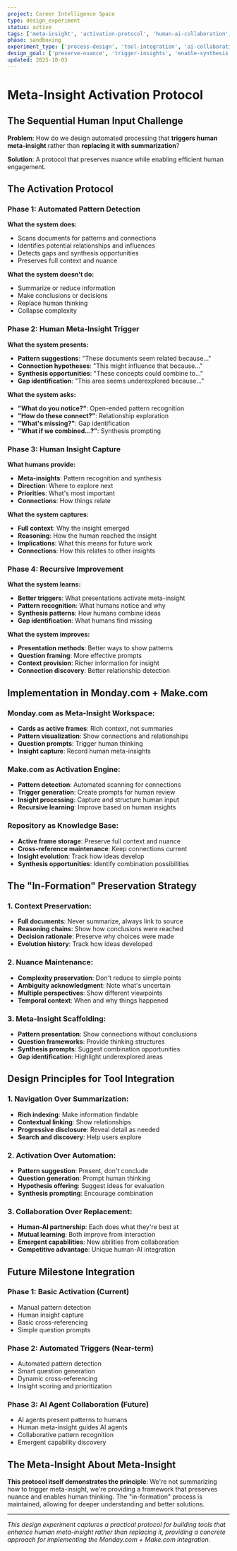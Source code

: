 ```yaml
---
project: Career Intelligence Space
type: design_experiment
status: active
tags: ['meta-insight', 'activation-protocol', 'human-ai-collaboration', 'summarization-alternative']
phase: sandboxing
experiment_type: ['process-design', 'tool-integration', 'ai-collaboration']
design_goal: ['preserve-nuance', 'trigger-insights', 'enable-synthesis']
updated: 2025-10-03
---
```


# Meta-Insight Activation Protocol

## The Sequential Human Input Challenge

**Problem**: How do we design automated processing that **triggers human meta-insight** rather than **replacing it with summarization**?

**Solution**: A protocol that preserves nuance while enabling efficient human engagement.

## The Activation Protocol

### **Phase 1: Automated Pattern Detection**
**What the system does:**
- Scans documents for patterns and connections
- Identifies potential relationships and influences
- Detects gaps and synthesis opportunities
- Preserves full context and nuance

**What the system doesn't do:**
- Summarize or reduce information
- Make conclusions or decisions
- Replace human thinking
- Collapse complexity

### **Phase 2: Human Meta-Insight Trigger**
**What the system presents:**
- **Pattern suggestions**: "These documents seem related because..."
- **Connection hypotheses**: "This might influence that because..."
- **Synthesis opportunities**: "These concepts could combine to..."
- **Gap identification**: "This area seems underexplored because..."

**What the system asks:**
- **"What do you notice?"**: Open-ended pattern recognition
- **"How do these connect?"**: Relationship exploration
- **"What's missing?"**: Gap identification
- **"What if we combined...?"**: Synthesis prompting

### **Phase 3: Human Insight Capture**
**What humans provide:**
- **Meta-insights**: Pattern recognition and synthesis
- **Direction**: Where to explore next
- **Priorities**: What's most important
- **Connections**: How things relate

**What the system captures:**
- **Full context**: Why the insight emerged
- **Reasoning**: How the human reached the insight
- **Implications**: What this means for future work
- **Connections**: How this relates to other insights

### **Phase 4: Recursive Improvement**
**What the system learns:**
- **Better triggers**: What presentations activate meta-insight
- **Pattern recognition**: What humans notice and why
- **Synthesis patterns**: How humans combine ideas
- **Gap identification**: What humans find missing

**What the system improves:**
- **Presentation methods**: Better ways to show patterns
- **Question framing**: More effective prompts
- **Context provision**: Richer information for insight
- **Connection discovery**: Better relationship detection

## Implementation in Monday.com + Make.com

### **Monday.com as Meta-Insight Workspace:**
- **Cards as active frames**: Rich context, not summaries
- **Pattern visualization**: Show connections and relationships
- **Question prompts**: Trigger human thinking
- **Insight capture**: Record human meta-insights

### **Make.com as Activation Engine:**
- **Pattern detection**: Automated scanning for connections
- **Trigger generation**: Create prompts for human review
- **Insight processing**: Capture and structure human input
- **Recursive learning**: Improve based on human insights

### **Repository as Knowledge Base:**
- **Active frame storage**: Preserve full context and nuance
- **Cross-reference maintenance**: Keep connections current
- **Insight evolution**: Track how ideas develop
- **Synthesis opportunities**: Identify combination possibilities

## The "In-Formation" Preservation Strategy

### **1. Context Preservation:**
- **Full documents**: Never summarize, always link to source
- **Reasoning chains**: Show how conclusions were reached
- **Decision rationale**: Preserve why choices were made
- **Evolution history**: Track how ideas developed

### **2. Nuance Maintenance:**
- **Complexity preservation**: Don't reduce to simple points
- **Ambiguity acknowledgment**: Note what's uncertain
- **Multiple perspectives**: Show different viewpoints
- **Temporal context**: When and why things happened

### **3. Meta-Insight Scaffolding:**
- **Pattern presentation**: Show connections without conclusions
- **Question frameworks**: Provide thinking structures
- **Synthesis prompts**: Suggest combination opportunities
- **Gap identification**: Highlight underexplored areas

## Design Principles for Tool Integration

### **1. Navigation Over Summarization:**
- **Rich indexing**: Make information findable
- **Contextual linking**: Show relationships
- **Progressive disclosure**: Reveal detail as needed
- **Search and discovery**: Help users explore

### **2. Activation Over Automation:**
- **Pattern suggestion**: Present, don't conclude
- **Question generation**: Prompt human thinking
- **Hypothesis offering**: Suggest ideas for evaluation
- **Synthesis prompting**: Encourage combination

### **3. Collaboration Over Replacement:**
- **Human-AI partnership**: Each does what they're best at
- **Mutual learning**: Both improve from interaction
- **Emergent capabilities**: New abilities from collaboration
- **Competitive advantage**: Unique human-AI integration

## Future Milestone Integration

### **Phase 1: Basic Activation (Current)**
- Manual pattern detection
- Human insight capture
- Basic cross-referencing
- Simple question prompts

### **Phase 2: Automated Triggers (Near-term)**
- Automated pattern detection
- Smart question generation
- Dynamic cross-referencing
- Insight scoring and prioritization

### **Phase 3: AI Agent Collaboration (Future)**
- AI agents present patterns to humans
- Human meta-insight guides AI agents
- Collaborative pattern recognition
- Emergent capability discovery

## The Meta-Insight About Meta-Insight

**This protocol itself demonstrates the principle**: We're not summarizing how to trigger meta-insight, we're providing a framework that preserves nuance and enables human thinking. The "in-formation" process is maintained, allowing for deeper understanding and better solutions.

---

*This design experiment captures a practical protocol for building tools that enhance human meta-insight rather than replacing it, providing a concrete approach for implementing the Monday.com + Make.com integration.*
